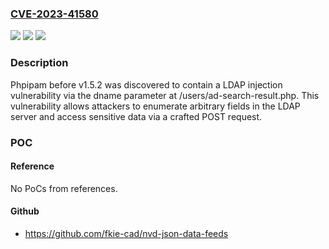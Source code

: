 ### [CVE-2023-41580](https://cve.mitre.org/cgi-bin/cvename.cgi?name=CVE-2023-41580)
![](https://img.shields.io/static/v1?label=Product&message=n%2Fa&color=blue)
![](https://img.shields.io/static/v1?label=Version&message=n%2Fa&color=blue)
![](https://img.shields.io/static/v1?label=Vulnerability&message=n%2Fa&color=brighgreen)

### Description

Phpipam before v1.5.2 was discovered to contain a LDAP injection vulnerability via the dname parameter at /users/ad-search-result.php. This vulnerability allows attackers to enumerate arbitrary fields in the LDAP server and access sensitive data via a crafted POST request.

### POC

#### Reference
No PoCs from references.

#### Github
- https://github.com/fkie-cad/nvd-json-data-feeds

